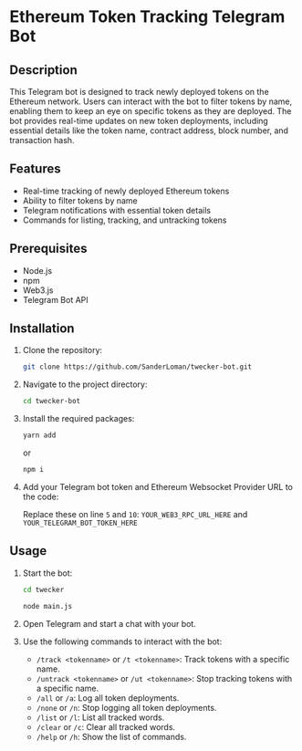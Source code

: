 # Ethereum Token Tracking Telegram Bot

## Description

This Telegram bot is designed to track newly deployed tokens on the Ethereum network. Users can interact with the bot to filter tokens by name, enabling them to keep an eye on specific tokens as they are deployed. The bot provides real-time updates on new token deployments, including essential details like the token name, contract address, block number, and transaction hash.

## Features

- Real-time tracking of newly deployed Ethereum tokens
- Ability to filter tokens by name
- Telegram notifications with essential token details
- Commands for listing, tracking, and untracking tokens

## Prerequisites

- Node.js
- npm
- Web3.js
- Telegram Bot API

## Installation

1. Clone the repository:

    ```bash
    git clone https://github.com/SanderLoman/twecker-bot.git
    ```

2. Navigate to the project directory:

    ```bash
    cd twecker-bot
    ```

3. Install the required packages:

    ```bash
    yarn add
    ```
    or
    ```bash
    npm i
    ```
5. Add your Telegram bot token and Ethereum Websocket Provider URL to the code:

   Replace these on line `5` and `10`: `YOUR_WEB3_RPC_URL_HERE` and `YOUR_TELEGRAM_BOT_TOKEN_HERE`

## Usage

1. Start the bot:

    ```bash
    cd twecker
    ```

    ```bash
    node main.js
    ```

2. Open Telegram and start a chat with your bot.

3. Use the following commands to interact with the bot:

    - `/track <tokenname>` or `/t <tokenname>`: Track tokens with a specific name.
    - `/untrack <tokenname>` or `/ut <tokenname>`: Stop tracking tokens with a specific name.
    - `/all` or `/a`: Log all token deployments.
    - `/none` or `/n`: Stop logging all token deployments.
    - `/list` or `/l`: List all tracked words.
    - `/clear` or `/c`: Clear all tracked words.
    - `/help` or `/h`: Show the list of commands.
